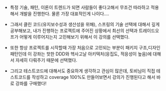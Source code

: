 
- 특정 기술, 패턴, 이론이 트렌드가 되면 사람들이 좋다고해서 무조건 따라하고 적용해서 개발을 진행한다. 물론 가장 대표적인게 나이다....
  
- 그래서 클린 코드(유지보수성과 생산성을 위해), 스프링의 기술 선택에 대해서 깊게 공부해보고, 내가 진행하는 프로젝트에 주어진 상황에서 최선의 선택과 트레이드오프가 어떻게 이루어지는지 고민해보기 위해서 이 강의를 선택했다.

- 또한 항상 프로젝트를 시작할때 가장 처음으로 고민되는 부분이 패키지 구조,디자인 패턴인데 이 강좌는 핫한 DDD와 헥사고날 아키텍처(응집도, 적응성이 높음)에 대해서 자세히 다뤄주기 때문에 선택했다.

- 그리고 테스트코드에 대해서도 중요하게 생각하고 관심이 많은데, 토비님이 직접 테스트코드를 작성하고 coverage 100%도 만들어보면서 강의가 진행된다고 해서 바로 강좌를 구매했다!
